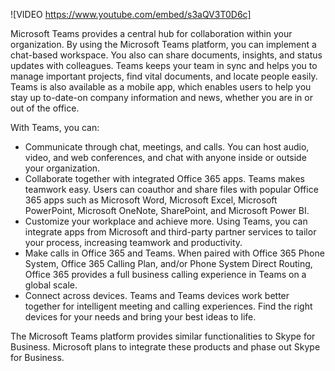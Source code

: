 ![VIDEO https://www.youtube.com/embed/s3aQV3T0D6c]

Microsoft Teams provides a central hub for collaboration within your organization. By using the Microsoft Teams platform, you can implement a chat-based workspace. You also can share documents, insights, and status updates with colleagues. Teams keeps your team in sync and helps you to manage important projects, find vital documents, and locate people easily. Teams is also available as a mobile app, which enables users to help you stay up to-date-on company information and news, whether you are in or out of the office. 

With Teams, you can: 

- Communicate through chat, meetings, and calls. You can host audio, video, and web conferences, and chat with anyone inside or outside your organization.
- Collaborate together with integrated Office 365 apps. Teams makes teamwork easy. Users can coauthor and share files with popular Office 365 apps such as Microsoft Word, Microsoft Excel, Microsoft PowerPoint, Microsoft OneNote, SharePoint, and Microsoft Power BI.
- Customize your workplace and achieve more. Using Teams, you can integrate apps from Microsoft and third-party partner services to tailor your process, increasing teamwork and productivity.
- Make calls in Office 365 and Teams. When paired with Office 365 Phone System, Office 365 Calling Plan, and/or Phone System Direct Routing, Office 365 provides a full business calling experience in Teams on a global scale.
- Connect across devices. Teams and Teams devices work better together for intelligent meeting and calling experiences. Find the right devices for your needs and bring your best ideas to life.

The Microsoft Teams platform provides similar functionalities to Skype for Business. Microsoft plans to integrate these products and phase out Skype for Business. 

